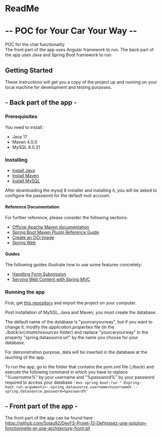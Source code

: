 # **ReadMe**

#  -- **POC for Your Car Your Way** --

POC for the chat functionality </br>
The front part of the app uses Angular framework to run.
The back part of the app uses Java and Spring Boot framework to run.

## **Getting Started**

These instructions will get you a copy of the project up and running on your local machine for development and testing purposes.

##  - **Back part of the app** -

### **Prerequisites**

You need to install :
* Java 17
* Maven 4.0.0
* MySQL 8.0.31

### **Installing**

* [Install Java](https://docs.oracle.com/javase/8/docs/technotes/guides/install/install_overview.html)
* [Install Maven](https://maven.apache.org/install.html)
* [Install MySQL](https://dev.mysql.com/downloads/mysql/)

After downloading the mysql 8 installer and installing it, you will be asked to configure the password for the default root account.

#### Reference Documentation

For further reference, please consider the following sections:

* [Official Apache Maven documentation](https://maven.apache.org/guides/index.html)
* [Spring Boot Maven Plugin Reference Guide](https://docs.spring.io/spring-boot/docs/3.0.2/maven-plugin/reference/html/)
* [Create an OCI image](https://docs.spring.io/spring-boot/docs/3.0.2/maven-plugin/reference/html/#build-image)
* [Spring Web](https://docs.spring.io/spring-boot/docs/3.0.2/reference/htmlsingle/#web)

#### Guides

The following guides illustrate how to use some features concretely:

* [Handling Form Submission](https://spring.io/guides/gs/handling-form-submission/)
* [Serving Web Content with Spring MVC](https://spring.io/guides/gs/serving-web-content/)

### **Running the app**

First, get [this repository](https://github.com/Solau92/DevFS-Projet-13-Definissez-une-solution-fonctionnelle-et-une-architecture-back.git) and import the project on your computer.

Post installation of MySQL, Java and Maven, you must create the database.

The default name of the database is "yourcaryourway", but if you want to change it, modify the *application.properties* file (in the *./back/src/main/resources* folder) and replace "yourcaryourway" in the property "spring.datasource.url" by the name you choose for your database.

For demonstration purpose, data will be inserted in the database at the lauching of the app.

To run the app, go to the folder that contains the pom.xml file (*./back*) and execute the following command in which you have to replace "*%username%*" by your username and "%*password*%" by your password required to access your database :
`mvn spring-boot:run "-Dspring-boot.run.arguments=--spring.datasource.username=%username% --spring.datasource.password=%password%"`


## - **Front part of the app** -

The front part of the app can be found here : https://github.com/Solau92/DevFS-Projet-13-Definissez-une-solution-fonctionnelle-et-une-architecture-front.git